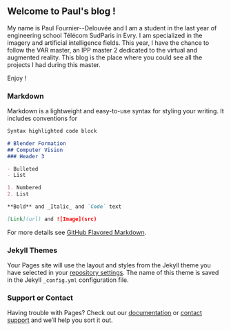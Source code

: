 ## Welcome to Paul's blog !

My name is Paul Fournier--Delouvée and I am a student in the last year of engineering school Télécom SudParis in Evry.
I am specialized in the imagery and artificial intelligence fields.
This year, I have the chance to follow the VAR master, an IPP master 2 dedicated to the virtual and augmented reality.
This blog is the place where you could see all the projects I had during this master.

Enjoy !

### Markdown

Markdown is a lightweight and easy-to-use syntax for styling your writing. It includes conventions for

```markdown
Syntax highlighted code block

# Blender Formation
## Computer Vision
### Header 3

- Bulleted
- List

1. Numbered
2. List

**Bold** and _Italic_ and `Code` text

[Link](url) and ![Image](src)
```

For more details see [GitHub Flavored Markdown](https://guides.github.com/features/mastering-markdown/).

### Jekyll Themes

Your Pages site will use the layout and styles from the Jekyll theme you have selected in your [repository settings](https://github.com/PaulFrnDlv/PaulsMasterVARBlog.github.io/settings/pages). The name of this theme is saved in the Jekyll `_config.yml` configuration file.

### Support or Contact

Having trouble with Pages? Check out our [documentation](https://docs.github.com/categories/github-pages-basics/) or [contact support](https://support.github.com/contact) and we’ll help you sort it out.
